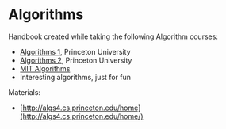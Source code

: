 # Algorithms

Handbook created while taking the following Algorithm courses:

* [Algorithms 1](https://www.coursera.org/learn/algorithms-part1), Princeton University
* [Algorithms 2](https://www.coursera.org/learn/algorithms-part2), Princeton University
* [MIT Algorithms](https://ocw.mit.edu/courses/electrical-engineering-and-computer-science/6-006-introduction-to-algorithms-fall-2011/lecture-videos/)
* Interesting algorithms, just for fun

Materials:

* [http://algs4.cs.princeton.edu/home](http://algs4.cs.princeton.edu/home/)



